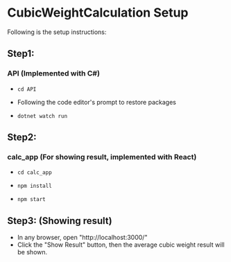 # CubicWeightCalculation Setup

Following is the setup instructions:

## Step1:

### API (Implemented with C#)

- `cd API`

- Following the code editor's prompt to restore packages

- `dotnet watch run`

## Step2: 

### calc_app (For showing result, implemented with React)

- `cd calc_app`

- `npm install`

- `npm start`

## Step3: (Showing result)

- In any browser, open "http://localhost:3000/"
- Click the "Show Result" button, then the average cubic weight result will be shown.

